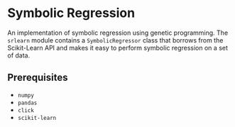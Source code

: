 # Symbolic Regression

An implementation of symbolic regression using genetic programming. The `srlearn` module contains a `SymbolicRegressor` class that borrows from the Scikit-Learn API and makes it easy to perform symbolic regression on a set of data.

## Prerequisites

* `numpy`
* `pandas`
* `click`
* `scikit-learn`
